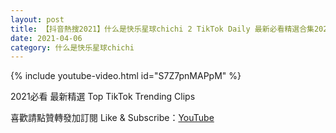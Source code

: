 ```yaml
---
layout: post
title: 【抖音熱搜2021】什么是快乐星球chichi 2 TikTok Daily 最新必看精選合集2021 04 06
date: 2021-04-06
category: 什么是快乐星球chichi
---
```


{% include youtube-video.html id="S7Z7pnMAPpM" %}

2021必看 最新精選 Top TikTok Trending Clips

喜歡請點贊轉發加訂閱 Like & Subscribe：[YouTube](https://www.youtube.com/channel/UCAoR7VcanIPd04uEq_GIylA/videos)

